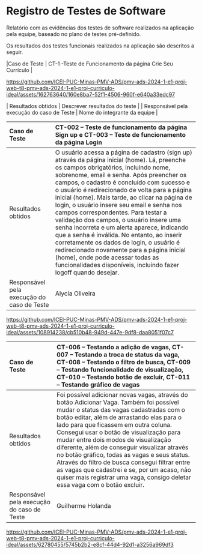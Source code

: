 # Registro de Testes de Software

Relatório com as evidências dos testes de software realizados na aplicação pela equipe, baseado no plano de testes pré-definido.

Os resultados dos testes funcionais realizados na aplicação são descritos a seguir.


|Caso de Teste    | CT-1 -Teste de Funcionamento da página Crie Seu Currículo |

https://github.com/ICEI-PUC-Minas-PMV-ADS/pmv-ads-2024-1-e1-proj-web-t8-pmv-ads-2024-1-e1-proj-curriculo-ideal/assets/162763640/160e8ba7-52f1-4506-960f-e640a33edc97


| Resultados obtidos | Descrever resultados do teste  |
| Responsável pela execução do caso de Teste | Nome do integrante da equipe |


|Caso de Teste    | CT-002 – Teste de funcionamento da página Sign up e CT-003 – Teste de funcionamento da página Login |
|:---|:---|
| Resultados obtidos | O usuário acessa a página de cadastro (sign up) através da página inicial (home). Lá, preenche os campos obrigatórios, incluindo nome, sobrenome, email e senha. Após preencher os campos, o cadastro é concluído com sucesso e o usuário é redirecionado de volta para a página inicial (home). Mais tarde, ao clicar na página de login, o usuário insere seu email e senha nos campos correspondentes. Para testar a validação dos campos, o usuário insere uma senha incorreta e um alerta aparece, indicando que a senha é inválida. No entanto, ao inserir corretamente os dados de login, o usuário é redirecionado novamente para a página inicial (home), onde pode acessar todas as funcionalidades disponíveis, incluindo fazer logoff quando desejar.  |
| Responsável pela execução do caso de Teste | Alycia Oliveira |

https://github.com/ICEI-PUC-Minas-PMV-ADS/pmv-ads-2024-1-e1-proj-web-t8-pmv-ads-2024-1-e1-proj-curriculo-ideal/assets/108914238/cb510b48-949d-447e-9df8-daa8051f07c7


|Caso de Teste    | CT-006 – Testando a adição de vagas, CT-007 – Testando a troca de status da vaga, CT-008 – Testando o filtro de busca, CT-009 – Testando funcionalidade de visualização, CT-010 – Testando botão de excluir, CT-011 – Testando gráfico de vagas |
|:---|:---|
| Resultados obtidos | Foi possível adicionar novas vagas, através do botão Adicionar Vaga. Também foi possível mudar o status das vagas cadastradas com o botão editar, além de arrastando elas para o lado para que ficassem em outra coluna. Consegui usar o botão de visualização para mudar entre dois modos de visualização diferente, além de conseguir visualizar através no botão gráfico, todas as vagas e seus status. Através do filtro de busca consegui filtrar entre as vagas que cadastrei e se, por um acaso, não quiser mais registrar uma vaga, consigo deletar essa vaga com o botão excluir.  |
| Responsável pela execução do caso de Teste | Guilherme Holanda |


https://github.com/ICEI-PUC-Minas-PMV-ADS/pmv-ads-2024-1-e1-proj-web-t8-pmv-ads-2024-1-e1-proj-curriculo-ideal/assets/62780455/5745b2b2-e8cf-44d4-92d1-a3256a969df3


